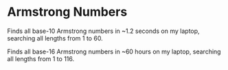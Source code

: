 # Armstrong Numbers

Finds all base-10 Armstrong numbers in ~1.2 seconds on my laptop, searching all lengths from 1 to 60.

Finds all base-16 Armstrong numbers in ~60 hours on my laptop, searching all lengths from 1 to 116.
